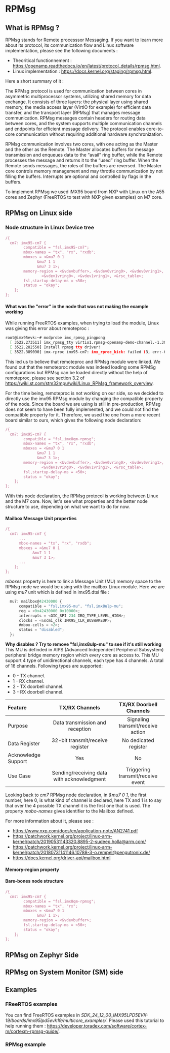 # RPMsg
## What is RPMsg ? 

RPMsg stands for Remote processsor Messaging. If you want to learn more about its protocol, its communication flow and Linux software implementation, please see the following documents : 
- Theoritical functionnement : https://openamp.readthedocs.io/en/latest/protocol_details/rpmsg.html.
- Linux implementation : https://docs.kernel.org/staging/rpmsg.html.

Here a short summary of it : 

The RPMsg protocol is used for communication between cores in asymmetric multiprocessor systems, utilizing shared memory for data exchange. It consists of three layers: the physical layer using shared memory, the media access layer (VirtIO for example) for efficient data transfer, and the transport layer (RPMsg) that manages message communication. RPMsg messages contain headers for routing data between cores, and the system supports multiple communication channels and endpoints for efficient message delivery. The protocol enables core-to-core communication without requiring additional hardware synchronization.

RPMsg communication involves two cores, with one acting as the Master and the other as the Remote. The Master allocates buffers for message transmission and enqueues data to the “avail” ring buffer, while the Remote processes the message and returns it to the “used” ring buffer. When the Remote sends messages, the roles of the buffers are reversed. The Master core controls memory management and may throttle communication by not filling the buffers. Interrupts are optional and controlled by flags in the buffers.

To implement RPMsg we used iMX95 board from NXP with Linux on the A55 cores and Zephyr (FreeRTOS to test with NXP given examples) on M7 core. 

## RPMsg on Linux side

### Node structure in Linux Device tree

```js
/{
  cm7: imx95-cm7 {
        compatible = "fsl,imx95-cm7";
        mbox-names = "tx", "rx", "rxdb";
        mboxes = <&mu7 0 1
              &mu7 1 1
              &mu7 3 1>;
        memory-region = <&vdevbuffer>, <&vdev0vring0>, <&vdev0vring1>,
                <&vdev1vring0>, <&vdev1vring1>, <&rsc_table>;
        fsl,startup-delay-ms = <50>;
        status = "okay";
    };
};
```

#### What was the "error" in the node that was not making the example working 

While running FreeRTOS examples, when trying to load the module, Linux was giving this error about remoteproc : 

```bash
root@imx95evk:~# modprobe imx_rpmsg_pingpong
  [ 3522.273511] imx_rpmsg_tty virtio1.rpmsg-openamp-demo-channel.-1.30: new channel: 0x400 -> 0x1e!
  [ 3522.282550] Install rpmsg tty driver!
  [ 3522.389090] imx-rproc imx95-cm7: imx_rproc_kick: failed (3, err:-62)
```
This led us to believe that remoteproc and RPMsg module were linked. We found out that the remoteproc module was indeed loading some RPMSg configurations but RPMsg can be loaded directly without the help of remoteproc, please see section 3.2 of https://wiki.st.com/stm32mpu/wiki/Linux_RPMsg_framework_overview. 

For the time being, remoteproc is not working on our side, so we decided to directly use the imx95 RPMsg module by changing the compatible property of the node. Since the board we are using is still in pre-production, RPMsg does not seem to have been fully implemented, and we could not find the compatible property for it. Therefore, we used the one from a more recent board similar to ours, which gives the following node declaration:

```js
/{
  cm7: imx95-cm7 {
        compatible = "fsl,imx8qm-rpmsg";
        mbox-names = "tx", "rx", "rxdb";
        mboxes = <&mu7 0 1
              &mu7 1 1
              &mu7 3 1>;
        memory-region = <&vdevbuffer>, <&vdev0vring0>, <&vdev0vring1>,
                <&vdev1vring0>, <&vdev1vring1>, <&rsc_table>;
        fsl,startup-delay-ms = <50>;
        status = "okay";
    };
};
```
With this node declaration, the RPMsg protocol is working between Linux and the M7 core. Now, let's see what properties and the better node structure to use, depending on what we want to do for now.

#### Mailbox Message Unit properties
```js
/{
  cm7: imx95-cm7 {
      ...
      mbox-names = "tx", "rx", "rxdb";
      mboxes = <&mu7 0 1
            &mu7 1 1
            &mu7 3 1>;
      ...
    };
};
```
*mboxes* property is here to link a Message Unit (MU) memory space to the RPMsg node we would be using with the mailbox Linux module. Here we are using *mu7* unit which is defined in imx95.dtsi file : 
```js
  mu7: mailbox@42430000 {
      compatible = "fsl,imx95-mu", "fsl,imx8ulp-mu";
      reg = <0x42430000 0x10000>;
      interrupts = <GIC_SPI 234 IRQ_TYPE_LEVEL_HIGH>;
      clocks = <&scmi_clk IMX95_CLK_BUSWAKEUP>;
      #mbox-cells = <2>;
      status = "disabled";
  };
```
**Why disables ? Try to remove "fsl,imx8ulp-mu" to see if it's still working**
This MU is definded in AIPS (Advanced Independent Peripheral Subsystem) peripheral bridge memory region which every core as access to. 
This MU support 4 type of unidirectional channels, each type has 4 channels. A total of 16 channels. Following types are supported:
- 0 - TX channel.
- 1 - RX channel.
- 2 - TX doorbell channel.
- 3 - RX doorbell channel.

| Feature | TX/RX Channels | TX/RX Doorbell Channels |
| :----  | :----: | :----:  |
| Purpose | Data transmission and reception | Signaling transmit/receive action |
| Data Register	 |32-bit transmit/receive register | No dedicated register |
| Acknowledge Support |Yes | No |		
| Use Case |Sending/receiving data with acknowledgment | Triggering transmit/receive event |			

Looking back to *cm7* RPMsg node declaration, in *&mu7 0 1*, the first number, here 0, is what kind of channel is declared, here TX and 1 is to say that over the 4 possible TX channel it is the first one that is used. The property *mobo-names* gives identifier to the Mailbox defined. 

For more information about it, please see : 
- https://www.nxp.com/docs/en/application-note/AN2741.pdf
- https://patchwork.kernel.org/project/linux-arm-kernel/patch/20190531143320.8895-2-sudeep.holla@arm.com/
- https://patchwork.kernel.org/project/linux-arm-kernel/patch/20180731141146.10788-3-o.rempel@pengutronix.de/
- https://docs.kernel.org/driver-api/mailbox.html

#### Memory-region property

#### Bare-bones node structure
```js
/{
  cm7: imx95-cm7 {
        compatible = "fsl,imx8qm-rpmsg";
        mbox-names = "tx", "rx";
        mboxes = <&mu7 0 1
              &mu7 1 1>;
        memory-region = <&vdevbuffer>;
        fsl,startup-delay-ms = <50>;
        status = "okay";
    };
};
```
## RPMsg on Zephyr Side

## RPMsg on System Monitor (SM) side

## Examples

### FReeRTOS examples

You can find FreeRTOS examples in *SDK_24_12_00_IMX95LPD5EVK-19/boards/imx95lpd5evk19/multicore_examples/*.
Please used this tutorial to help running them : https://developer.toradex.com/software/cortex-m/cortexm-rpmsg-guide/.

### RPMsg example
